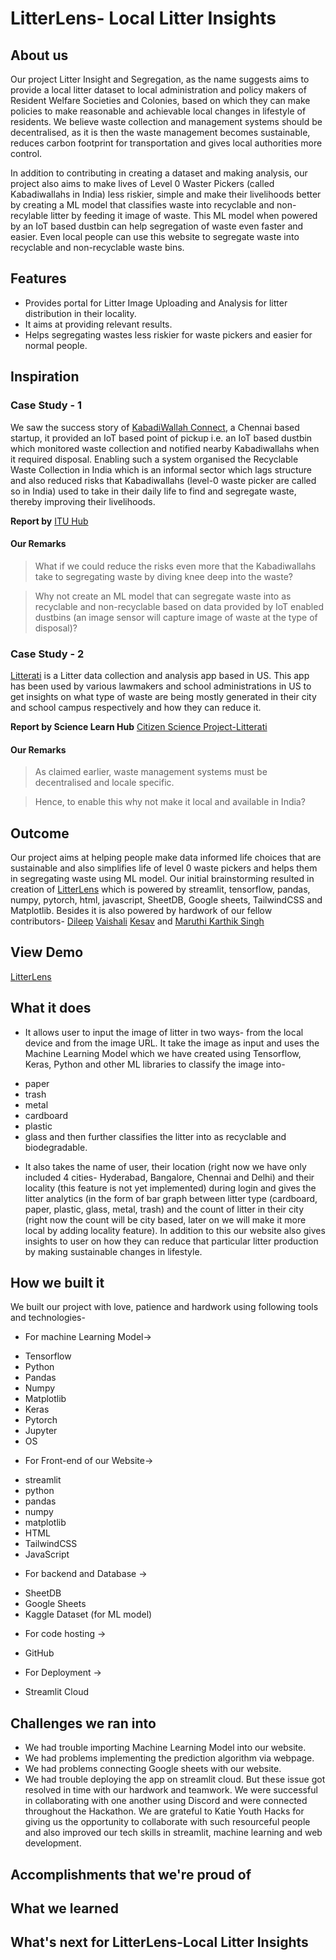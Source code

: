 # LitterLens- Local Litter Insights

## About us
Our project Litter Insight and Segregation, as the name suggests aims to provide a local litter dataset to local administration and policy makers of Resident Welfare Societies and Colonies, based on which they can make policies to make reasonable and achievable local changes in lifestyle of residents. We believe waste collection and management systems should be decentralised, as it is then the waste management becomes sustainable, reduces carbon footprint for transportation and gives local authorities more control.

In addition to contributing in creating a dataset and making analysis, our project also aims to make lives of Level 0 Waster Pickers (called Kabadiwallahs in India) less riskier, simple and make their livelihoods better by creating a ML model that classifies waste into recyclable and non-recylable litter by feeding it image of waste. This ML model when powered by an IoT based dustbin can help segregation of waste even faster and easier. Even local people can use this website to segregate waste into recyclable and non-recyclable waste bins.

## Features
- Provides portal for Litter Image Uploading and Analysis for litter distribution in their locality.
- It aims at providing relevant results.
- Helps segregating wastes less riskier for waste pickers and easier for normal people.

## Inspiration

### Case Study - 1
We saw the success story of [KabadiWallah Connect](https://www.kabadiwallaconnect.in/), a Chennai based startup, it provided an IoT based point of pickup i.e. an IoT based dustbin which monitored waste collection and notified nearby Kabadiwallahs when it required disposal. Enabling such a system organised the Recyclable Waste Collection in India which is an informal sector which lags structure and also reduced risks that Kabadiwallahs (level-0 waste picker are called so in India) used to take in their daily life to find and segregate waste, thereby improving their livelihoods.

**Report by** [ITU Hub](https://www.itu.int/hub/2021/07/indian-firms-digital-solution-for-urban-waste-pickers/)

#### Our Remarks
>What if we could reduce the risks even more that the Kabadiwallahs take to segregating waste by diving knee deep into the waste?

>Why not create an ML model that can segregate waste into as recyclable and non-recyclable based on data provided by IoT enabled dustbins (an image sensor will capture image of waste at the type of disposal)?

### Case Study - 2
[Litterati](https://www.litterati.org/) is a Litter data collection and analysis app based in US. This app has been used by various lawmakers and school administrations in US to get insights on what type of waste are being mostly generated in their city and school campus respectively and how they can reduce it.

**Report by Science Learn Hub** [Citizen Science Project-Litterati](https://www.sciencelearn.org.nz/resources/2752-litterati)

#### Our Remarks
>As claimed earlier, waste management systems must be decentralised and locale specific.

>Hence, to enable this why not make it local and available in India?

## Outcome
Our project aims at helping people make data informed life choices that are sustainable and also simplifies life of level 0 waste pickers and helps them in segregating waste using ML model. Our initial brainstorming resulted in creation of [LitterLens](https://litter-insight-and-segregation-eptbtokgzyygokv88wzfpz.streamlit.app/) which is powered by streamlit, tensorflow, pandas, numpy, pytorch, html, javascript, SheetDB, Google sheets, TailwindCSS and Matplotlib. Besides it is also powered by hardwork of our fellow contributors- [Dileep]() [Vaishali]() [Kesav]() and [Maruthi Karthik Singh]()  

## View Demo 
[LitterLens](https://litter-insight-and-segregation-eptbtokgzyygokv88wzfpz.streamlit.app/) 

## What it does 
- It allows user to input the image of litter in two ways- from the local device and from the image URL. It take the image as input and uses the Machine Learning Model which we have created using Tensorflow, Keras, Python and other ML libraries to classify the image into-
 + paper
 + trash 
 + metal
 + cardboard 
 + plastic
 + glass 
and then further classifies the litter into as recyclable and biodegradable.
- It also takes the name of user, their location (right now we have only included 4 cities- Hyderabad, Bangalore, Chennai and Delhi) and their locality (this feature is not yet implemented) during login and gives the litter analytics (in the form of bar graph between litter type (cardboard, paper, plastic, glass, metal, trash) and the count of litter in their city (right now the count will be city based, later on we will make it more local by adding locality feature). In addition to this our website also gives insights to user on how they can reduce that particular litter production by making sustainable changes in lifestyle.

## How we built it
We built our project with love, patience and hardwork using following tools and technologies-
- For machine Learning Model->
 + Tensorflow 
 + Python 
 + Pandas
 + Numpy 
 + Matplotlib 
 + Keras 
 + Pytorch   
 + Jupyter 
 + OS
- For Front-end of our Website->
 + streamlit 
 + python
 + pandas
 + numpy 
 + matplotlib 
 + HTML 
 + TailwindCSS 
 +  JavaScript 
- For backend and Database -> 
 + SheetDB 
 + Google Sheets 
 + Kaggle Dataset (for ML model) 
- For code hosting -> 
 + GitHub 
- For Deployment -> 
 + Streamlit Cloud

## Challenges we ran into 
- We had trouble importing Machine Learning Model into our website.
- We had problems implementing the prediction algorithm via webpage.
- We had problems connecting Google sheets with our website.
- We had trouble deploying the app on streamlit cloud.
But these issue got resolved in time with our hardwork and teamwork. We were successful in collaborating with one another using Discord and were connected throughout the Hackathon. We are grateful to Katie Youth Hacks for giving us the opportunity to collaborate with such resourceful people and also improved our tech skills in streamlit, machine learning and web development.

## Accomplishments that we're proud of

## What we learned

## What's next for LitterLens-Local Litter Insights

